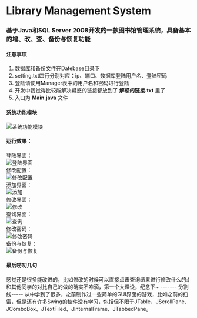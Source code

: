 # Library Management System

### 基于Java和SQL Server 2008开发的一款图书馆管理系统，具备基本的增、改、查、备份与恢复功能  

#### 注意事项
1. 数据库和备份文件在Datebase目录下  
2. setting.txt四行分别对应：ip、端口、数据库登陆用户名、登陆密码  
3. 登陆请使用Manager表中的用户名和密码进行登陆
4. 开发中我觉得比较能解决疑惑的链接都放到了 **解惑的链接.txt** 里了
5. 入口为 **Main.java** 文件

#### 系统功能模块
![系统功能模块](http://7xsy54.com1.z0.glb.clouddn.com/%E7%B3%BB%E7%BB%9F%E5%8A%9F%E8%83%BD.png)

#### 运行效果：
登陆界面：  
![登陆界面](http://7xsy54.com1.z0.glb.clouddn.com/%E7%99%BB%E9%99%86%E7%95%8C%E9%9D%A2.png)  
修改配置：  
![修改配置](http://7xsy54.com1.z0.glb.clouddn.com/%E4%BF%AE%E6%94%B9%E9%85%8D%E7%BD%AE.png)  
添加界面：  
![添加](http://7xsy54.com1.z0.glb.clouddn.com/%E6%B7%BB%E5%8A%A0%E7%95%8C%E9%9D%A2.png)  
修改界面：  
![修改](http://7xsy54.com1.z0.glb.clouddn.com/%E4%BF%AE%E6%94%B9%E7%95%8C%E9%9D%A2.png)  
查询界面：  
![查询](http://7xsy54.com1.z0.glb.clouddn.com/%E6%9F%A5%E8%AF%A2%E7%95%8C%E9%9D%A2.png)  
修改密码：  
![修改密码](http://7xsy54.com1.z0.glb.clouddn.com/%E4%BF%AE%E6%94%B9%E5%AF%86%E7%A0%81.png)  
备份与恢复：  
![备份与恢复](http://7xsy54.com1.z0.glb.clouddn.com/%E6%95%B0%E6%8D%AE%E5%BA%93%E5%A4%87%E4%BB%BD%E4%B8%8E%E6%81%A2%E5%A4%8D.png)  

#### 最后唠叨几句
感觉还是很多能改进的，比如修改的时候可以直接点击查询结果进行修改什么的:)  
和其他同学的对比自己的做的确实不咋滴，第一个大课设，纪念下~
------- 分割线-----
从中学到了很多，之前制作过一些简单的GUI界面的游戏，比如之前的扫雷，但是还有许多Swing的控件没有学习，包括但不限于JTable、JScrollPane、JComboBox、JTextFiled、JInternalFrame、JTabbedPane。
